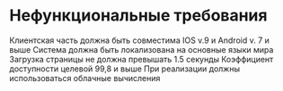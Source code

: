 Нефункциональные требования
===
Клиентская часть должна быть совместима IOS v.9 и Android v. 7 и выше
Система должна быть локализована на основные языки мира
Загрузка страницы не должна превышать 1.5 секунды
Коэффициент доступности целевой 99,8 и выше
При реализации должны использоваться облачные вычисления
